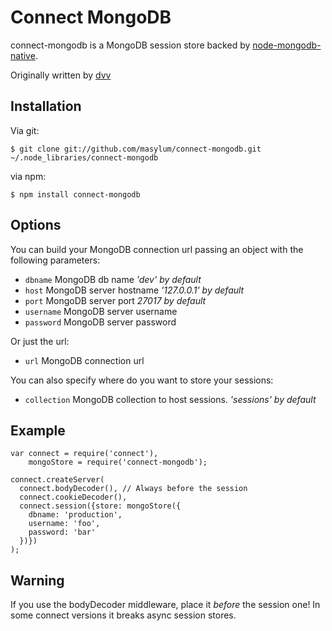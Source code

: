 # Connect MongoDB

connect-mongodb is a MongoDB session store backed by [node-mongodb-native](http://github.com/christkv/node-mongodb-native).

Originally written by [dvv](http://github.com/dvv)

## Installation

Via git:

    $ git clone git://github.com/masylum/connect-mongodb.git ~/.node_libraries/connect-mongodb

via npm:

    $ npm install connect-mongodb

## Options

You can build your MongoDB connection url passing an object with the following parameters:

  * `dbname` MongoDB db name _'dev' by default_
  * `host` MongoDB server hostname _'127.0.0.1' by default_
  * `port` MongoDB server port _27017 by default_
  * `username` MongoDB server username
  * `password` MongoDB server password

Or just the url:

  * `url` MongoDB connection url

You can also specify where do you want to store your sessions:

  * `collection` MongoDB collection to host sessions. _'sessions' by default_

## Example

    var connect = require('connect'),
        mongoStore = require('connect-mongodb');

    connect.createServer(
      connect.bodyDecoder(), // Always before the session
      connect.cookieDecoder(),
      connect.session({store: mongoStore({
        dbname: 'production',
        username: 'foo',
        password: 'bar'
      })})
    );

## Warning

If you use the bodyDecoder middleware, place it *before* the session one! In some connect versions it breaks async session stores.
